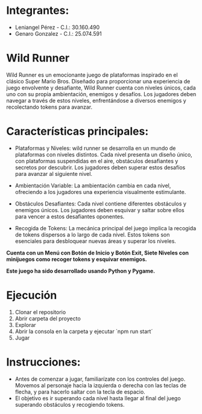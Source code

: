 # **Integrantes:**

* Leniangel Pérez - C.I.: 30.160.490
* Genaro Gonzalez - C.I.: 25.074.591

# **Wild Runner**

Wild Runner es un emocionante juego de plataformas inspirado en el clásico Super Mario Bros. Diseñado para proporcionar una experiencia de juego envolvente y desafiante, Wild Runner cuenta con niveles únicos, cada uno con su propia ambientación, enemigos y desafíos. Los jugadores deben navegar a través de estos niveles, enfrentándose a diversos enemigos y recolectando tokens para avanzar.

# Características principales:

* Plataformas y Niveles: wild runner se desarrolla en un mundo de plataformas con niveles distintos. Cada nivel presenta un diseño único, con plataformas suspendidas en el aire, obstáculos desafiantes y secretos por descubrir. Los jugadores deben superar estos desafíos para avanzar al siguiente nivel.

* Ambientación Variable: La ambientación cambia en cada nivel, ofreciendo a los jugadores una experiencia visualmente estimulante. 

* Obstáculos Desafiantes: Cada nivel contiene diferentes obstáculos y enemigos únicos. Los jugadores deben esquivar y saltar sobre ellos para vencer a estos desafiantes oponentes.

* Recogida de Tokens: La mecánica principal del juego implica la recogida de tokens dispersos a lo largo de cada nivel. Estos tokens son esenciales para desbloquear nuevas áreas y superar los niveles.

**Cuenta con un Menú con Botón de Inicio y Botón Exit, Siete Niveles con minijuegos como recoger tokens y esquivar enemigos.**

**Este juego ha sido desarrollado usando Python y Pygame.**

# **Ejecución**

1. Clonar el repositorio
2. Abrir carpeta del proyecto
3. Explorar
4. Abrir la consola en la carpeta y ejecutar ´npm run start´
5. Jugar 

# **Instrucciones:**

- Antes de comenzar a jugar, familiarízate con los controles del juego. Movemos al personaje hacia la izquierda o derecha con las teclas de flecha, y para hacerlo saltar con la tecla de espacio.
- El objetivo es ir superando cada nivel hasta llegar al final del juego superando obstáculos y recogiendo tokens.
